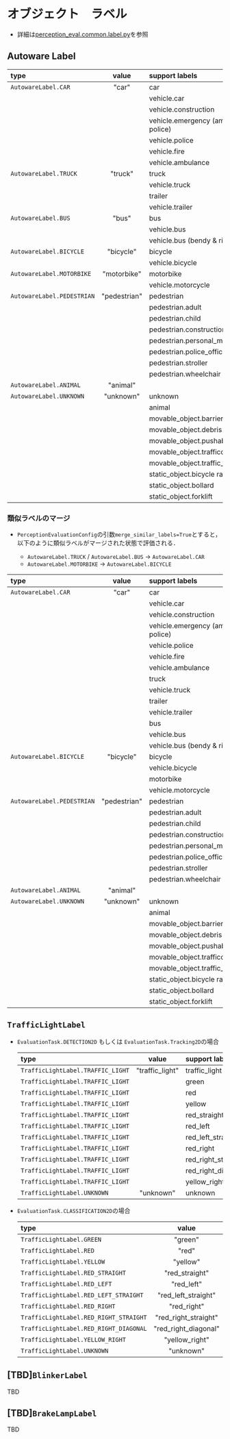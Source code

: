# オブジェクト　ラベル

- 詳細は[perception_eval.common.label.py](../../../perception_eval/perception_eval/common/label.py)を参照

## Autoware Label

| type                       |    value     | support labels                         |
| :------------------------- | :----------: | :------------------------------------- |
| `AutowareLabel.CAR`        |    "car"     | car                                    |
|                            |              | vehicle.car                            |
|                            |              | vehicle.construction                   |
|                            |              | vehicle.emergency (ambulance & police) |
|                            |              | vehicle.police                         |
|                            |              | vehicle.fire                           |
|                            |              | vehicle.ambulance                      |
| `AutowareLabel.TRUCK`      |   "truck"    | truck                                  |
|                            |              | vehicle.truck                          |
|                            |              | trailer                                |
|                            |              | vehicle.trailer                        |
| `AutowareLabel.BUS`        |    "bus"     | bus                                    |
|                            |              | vehicle.bus                            |
|                            |              | vehicle.bus (bendy & rigid)            |
| `AutowareLabel.BICYCLE`    |  "bicycle"   | bicycle                                |
|                            |              | vehicle.bicycle                        |
| `AutowareLabel.MOTORBIKE`  | "motorbike"  | motorbike                              |
|                            |              | vehicle.motorcycle                     |
| `AutowareLabel.PEDESTRIAN` | "pedestrian" | pedestrian                             |
|                            |              | pedestrian.adult                       |
|                            |              | pedestrian.child                       |
|                            |              | pedestrian.construction_worker         |
|                            |              | pedestrian.personal_mobility           |
|                            |              | pedestrian.police_officer              |
|                            |              | pedestrian.stroller                    |
|                            |              | pedestrian.wheelchair                  |
| `AutowareLabel.ANIMAL`     |   "animal"   |                                        |
| `AutowareLabel.UNKNOWN`    |  "unknown"   | unknown                                |
|                            |              | animal                                 |
|                            |              | movable_object.barrier                 |
|                            |              | movable_object.debris                  |
|                            |              | movable_object.pushable_pullable       |
|                            |              | movable_object.trafficcone             |
|                            |              | movable_object.traffic_cone            |
|                            |              | static_object.bicycle rack             |
|                            |              | static_object.bollard                  |
|                            |              | static_object.forklift                 |

### 類似ラベルのマージ

- `PerceptionEvaluationConfig`の引数`merge_similar_labels=True`とすると，以下のように類似ラベルがマージされた状態で評価される．

  - `AutowareLabel.TRUCK` / `AutowareLabel.BUS` -> `AutowareLabel.CAR`
  - `AutowareLabel.MOTORBIKE` -> `AutowareLabel.BICYCLE`

| type                       |    value     | support labels                         |
| :------------------------- | :----------: | :------------------------------------- |
| `AutowareLabel.CAR`        |    "car"     | car                                    |
|                            |              | vehicle.car                            |
|                            |              | vehicle.construction                   |
|                            |              | vehicle.emergency (ambulance & police) |
|                            |              | vehicle.police                         |
|                            |              | vehicle.fire                           |
|                            |              | vehicle.ambulance                      |
|                            |              | truck                                  |
|                            |              | vehicle.truck                          |
|                            |              | trailer                                |
|                            |              | vehicle.trailer                        |
|                            |              | bus                                    |
|                            |              | vehicle.bus                            |
|                            |              | vehicle.bus (bendy & rigid)            |
| `AutowareLabel.BICYCLE`    |  "bicycle"   | bicycle                                |
|                            |              | vehicle.bicycle                        |
|                            |              | motorbike                              |
|                            |              | vehicle.motorcycle                     |
| `AutowareLabel.PEDESTRIAN` | "pedestrian" | pedestrian                             |
|                            |              | pedestrian.adult                       |
|                            |              | pedestrian.child                       |
|                            |              | pedestrian.construction_worker         |
|                            |              | pedestrian.personal_mobility           |
|                            |              | pedestrian.police_officer              |
|                            |              | pedestrian.stroller                    |
|                            |              | pedestrian.wheelchair                  |
| `AutowareLabel.ANIMAL`     |   "animal"   |                                        |
| `AutowareLabel.UNKNOWN`    |  "unknown"   | unknown                                |
|                            |              | animal                                 |
|                            |              | movable_object.barrier                 |
|                            |              | movable_object.debris                  |
|                            |              | movable_object.pushable_pullable       |
|                            |              | movable_object.trafficcone             |
|                            |              | movable_object.traffic_cone            |
|                            |              | static_object.bicycle rack             |
|                            |              | static_object.bollard                  |
|                            |              | static_object.forklift                 |

## `TrafficLightLabel`

- `EvaluationTask.DETECTION2D` もしくは `EvaluationTask.Tracking2D`の場合

  | type                              |      value      | support labels     |
  | :-------------------------------- | :-------------: | :----------------- |
  | `TrafficLightLabel.TRAFFIC_LIGHT` | "traffic_light" | traffic_light      |
  | `TrafficLightLabel.TRAFFIC_LIGHT` |                 | green              |
  | `TrafficLightLabel.TRAFFIC_LIGHT` |                 | red                |
  | `TrafficLightLabel.TRAFFIC_LIGHT` |                 | yellow             |
  | `TrafficLightLabel.TRAFFIC_LIGHT` |                 | red_straight       |
  | `TrafficLightLabel.TRAFFIC_LIGHT` |                 | red_left           |
  | `TrafficLightLabel.TRAFFIC_LIGHT` |                 | red_left_straight  |
  | `TrafficLightLabel.TRAFFIC_LIGHT` |                 | red_right          |
  | `TrafficLightLabel.TRAFFIC_LIGHT` |                 | red_right_straight |
  | `TrafficLightLabel.TRAFFIC_LIGHT` |                 | red_right_diagonal |
  | `TrafficLightLabel.TRAFFIC_LIGHT` |                 | yellow_right       |
  | `TrafficLightLabel.UNKNOWN`       |    "unknown"    | unknown            |

- `EvaluationTask.CLASSIFICATION2D`の場合

  | type                                   |        value         | support labels     |
  | :------------------------------------- | :------------------: | :----------------- |
  | `TrafficLightLabel.GREEN`              |       "green"        | green              |
  | `TrafficLightLabel.RED`                |        "red"         | red                |
  | `TrafficLightLabel.YELLOW`             |       "yellow"       | yellow             |
  | `TrafficLightLabel.RED_STRAIGHT`       |    "red_straight"    | red_straight       |
  | `TrafficLightLabel.RED_LEFT`           |      "red_left"      | red_left           |
  | `TrafficLightLabel.RED_LEFT_STRAIGHT`  | "red_left_straight"  | red_left_straight  |
  | `TrafficLightLabel.RED_RIGHT`          |     "red_right"      | red_right          |
  | `TrafficLightLabel.RED_RIGHT_STRAIGHT` | "red_right_straight" | red_right_straight |
  | `TrafficLightLabel.RED_RIGHT_DIAGONAL` | "red_right_diagonal" | red_right_diagonal |
  | `TrafficLightLabel.YELLOW_RIGHT`       |    "yellow_right"    | yellow_right       |
  | `TrafficLightLabel.UNKNOWN`            |      "unknown"       | unknown            |

## [TBD]`BlinkerLabel`

TBD

## [TBD]`BrakeLampLabel`

TBD
